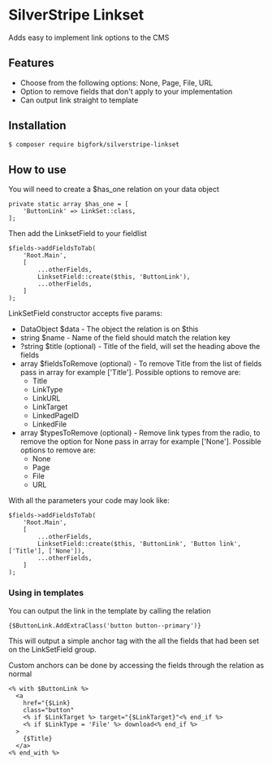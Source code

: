 # SilverStripe Linkset
Adds easy to implement link options to the CMS

## Features
- Choose from the following options: None, Page, File, URL
- Option to remove fields that don't apply to your implementation
- Can output link straight to template


## Installation
```sh
$ composer require bigfork/silverstripe-linkset
```
## How to use

You will need to create a $has_one relation on your data object
```
private static array $has_one = [
    'ButtonLink' => LinkSet::class,
];
```

Then add the LinksetField to your fieldlist
```
$fields->addFieldsToTab(
    'Root.Main',
    [
        ...otherFields,
        LinksetField::create($this, 'ButtonLink'),
        ...otherFields,
    ]
);
```

LinkSetField constructor accepts five params:
- DataObject $data - The object the relation is on $this
- string $name - Name of the field should match the relation key
- ?string $title (optional) - Title of the field, will set the heading above the fields
- array $fieldsToRemove (optional) - To remove Title from the list of fields pass in array for example ['Title']. Possible options to remove are:
  - Title
  - LinkType
  - LinkURL
  - LinkTarget
  - LinkedPageID
  - LinkedFile
- array $typesToRemove (optional) - Remove link types from the radio, to remove the option for None pass in array for example ['None']. Possible options to remove are:
  - None
  - Page
  - File
  - URL 

With all the parameters your code may look like:
```
$fields->addFieldsToTab(
    'Root.Main',
    [
        ...otherFields,
        LinksetField::create($this, 'ButtonLink', 'Button link', ['Title'], ['None']),
        ...otherFields,
    ]
);
```

### Using in templates

You can output the link in the template by calling the relation
```
{$ButtonLink.AddExtraClass('button button--primary')}
```
This will output a simple anchor tag with the all the fields that had been set on the LinkSetField group.

Custom anchors can be done by accessing the fields through the relation as normal
```
<% with $ButtonLink %>
  <a 
    href="{$Link} 
    class="button"
    <% if $LinkTarget %> target="{$LinkTarget}"<% end_if %>
    <% if $LinkType = 'File' %> download<% end_if %>
  >
    {$Title}
  </a>
<% end_with %>
```
